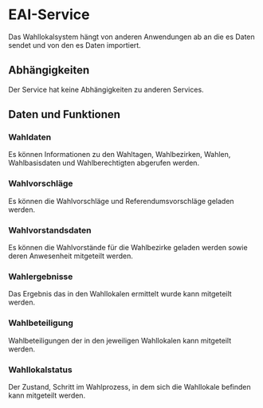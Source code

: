 # EAI-Service

Das Wahllokalsystem hängt von anderen Anwendungen ab an die es Daten sendet und von den es Daten importiert.

## Abhängigkeiten

Der Service hat keine Abhängigkeiten zu anderen Services.

## Daten und Funktionen

### Wahldaten

Es können Informationen zu den Wahltagen, Wahlbezirken, Wahlen, Wahlbasisdaten und Wahlberechtigten abgerufen werden.

### Wahlvorschläge

Es können die Wahlvorschläge und Referendumsvorschläge geladen werden.

### Wahlvorstandsdaten

Es können die Wahlvorstände für die Wahlbezirke geladen werden sowie deren Anwesenheit mitgeteilt werden.

### Wahlergebnisse

Das Ergebnis das in den Wahllokalen ermittelt wurde kann mitgeteilt werden.

### Wahlbeteiligung

Wahlbeteiligungen der in den jeweiligen Wahllokalen kann mitgeteilt werden.

### Wahllokalstatus

Der Zustand, Schritt im Wahlprozess, in dem sich die Wahllokale befinden kann mitgeteilt werden.